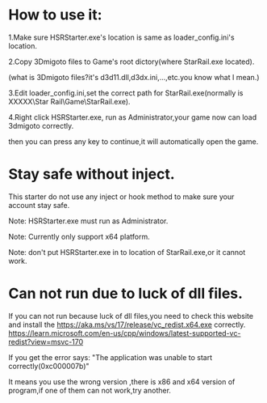 # How to use it:
1.Make sure HSRStarter.exe's location is same as loader_config.ini's location.

2.Copy 3Dmigoto files to Game's root dictory(where StarRail.exe located).

(what is 3Dmigoto files?it's d3d11.dll,d3dx.ini,...,etc.you know what I mean.)

3.Edit loader_config.ini,set the correct path for StarRail.exe(normally is XXXXX\Star Rail\Game\StarRail.exe).

4.Right click HSRStarter.exe, run as Administrator,your game now can load 3dmigoto correctly.

then you can press any key to continue,it will automatically open the game.

# Stay safe without inject.
This starter do not use any inject or hook method to make sure your account stay safe.

Note: HSRStarter.exe must run as Administrator.

Note: Currently only support x64 platform.

Note: don't put HSRStarter.exe in to location of StarRail.exe,or it cannot work.

# Can not run due to luck of dll files.
If you can not run because luck of dll files,you need to check this website and install
the https://aka.ms/vs/17/release/vc_redist.x64.exe correctly.
https://learn.microsoft.com/en-us/cpp/windows/latest-supported-vc-redist?view=msvc-170

If you get the error says:
"The application was unable to start correctly(0xc000007b)"

It means you use the wrong version ,there is x86 and x64 version of program,if one of them can not work,try another.